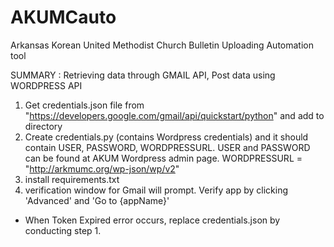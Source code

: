# AKUMCauto
Arkansas Korean United Methodist Church Bulletin Uploading Automation tool

SUMMARY : Retrieving data through GMAIL API, Post data using WORDPRESS API

1. Get credentials.json file from "https://developers.google.com/gmail/api/quickstart/python" and add to directory
2. Create credentials.py (contains Wordpress credentials) and it should contain USER, PASSWORD, WORDPRESSURL.
        USER and PASSWORD can be found at AKUM Wordpress admin page.
        WORDPRESSURL = "http://arkmumc.org/wp-json/wp/v2"
3. install requirements.txt       
4. verification window for Gmail will prompt. Verify app by clicking 'Advanced' and 'Go to {appName}' 

* When Token Expired error occurs, replace credentials.json by conducting step 1.
